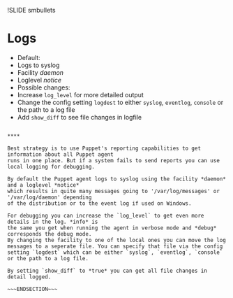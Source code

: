 !SLIDE smbullets
# Logs

* Default:
 * Logs to syslog
 * Facility *daemon*
 * Loglevel *notice*
* Possible changes:
 * Increase `log_level` for more detailed output
 * Change the config setting `logdest` to either `syslog`, `eventlog`, `console` or the path to a log file
 * Add `show_diff` to see file changes in logfile

~~~SECTION:handouts~~~

****

Best strategy is to use Puppet's reporting capabilities to get information about all Puppet agent
runs in one place. But if a system fails to send reports you can use local logging for debugging.

By default the Puppet agent logs to syslog using the facility *daemon* and a loglevel *notice*
which results in quite many messages going to '/var/log/messages' or '/var/log/daemon' depending
of the distribution or to the event log if used on Windows.

For debugging you can increase the `log_level` to get even more details in the log. *info* is
the same you get when running the agent in verbose mode and *debug* corresponds the debug mode.
By changing the facility to one of the local ones you can move the log messages to a seperate file. You can specify that file via the config setting `logdest` which can be either `syslog`, `eventlog`, `console` or the path to a log file.

By setting `show_diff` to *true* you can get all file changes in detail logged.

~~~ENDSECTION~~~
